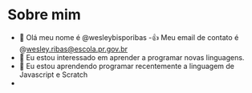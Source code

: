 # Sobre mim 
- 👋 Olá meu nome é @wesleybisporibas
-:+1: Meu email de contato é @wesley.ribas@escola.pr.gov.br
- 👀 Eu estou interessado em aprender a programar novas linguagens.
- 🌱 Eu estou aprendendo programar recentemente a linguagem de Javascript e Scratch
-
